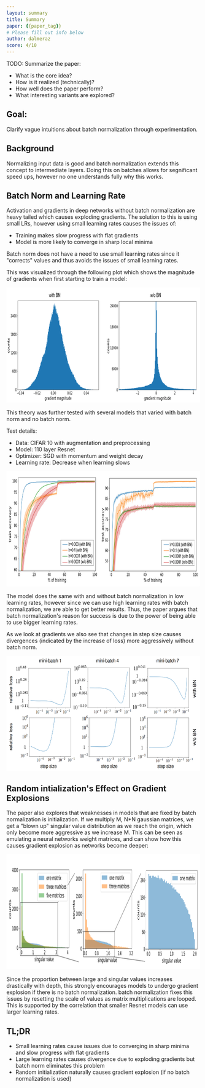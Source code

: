 ```yaml
---
layout: summary
title: Summary
paper: {{paper_tag}}
# Please fill out info below
author: dalmeraz
score: 4/10
---
```


TODO: Summarize the paper:
* What is the core idea?
* How is it realized (technically)?
* How well does the paper perform?
* What interesting variants are explored?

## Goal:
Clarify vague intuitions about batch normalization through experimentation.

## Background
Normalizing input data is good and batch normalization extends this concept to intermediate layers. Doing this on batches allows for segnificant speed ups, however no one understands fully why this works.

## Batch Norm and Learning Rate
Activation and gradients in deep networks without batch normalization are heavy tailed which causes exploding gradients. The solution to this is using small LRs, however using small learning rates causes the issues of:
* Training makes slow progress with flat gradients
* Model is more likely to converge in sharp local minima

Batch norm does not have a need to use small learning rates since it "corrects" values and thus avoids the issues of small learning rates.

This was visualized through the following plot which shows the magnitude of gradients when first starting to train a model:

<p align="center"> <img src="bjorck2018understanding_2_b.png" height="300"/> </p>

This theory was further tested with several models that varied with batch norm and no batch norm.

Test details:
* Data: CIFAR 10 with augmentation and preprocessing
* Model: 110 layer Resnet
* Optimizer: SGD with momentum and weight decay
* Learning rate: Decrease when learning slows

<p align="center"> <img src="bjorck2018understanding_2_a.png" height="300"/> </p>

The model does the same with and without batch normalization in low learning rates, however since we can use high learning rates with batch normalization, we are able to get better results. Thus, the paper argues that batch normalization's reason for success is due to the power of being able to use bigger learning rates.

As we look at gradients we also see that changes in step size causes divergences (indicated by the increase of loss) more aggressively without batch norm.

<p align="center"> <img src="bjorck2018understanding_2_c.png" height="300"/> </p>

## Random intialization's Effect on Gradient Explosions

The paper also explores that weaknesses in models that are fixed by batch normalization is initialization. If we multiply M, N*N gaussian matrices, we get a "blown up" singular value distribution as we reach the origin, which only become more aggressive as we increase M. This can be seen as emulating a neural networks weight matrices, and can show how this causes gradient explosion as networks become deeper:

<p align="center"> <img src="bjorck2018understanding_2_d.png" height="300"/> </p>

Since the proportion between large and singular values increases drastically with  depth, this strongly encourages models to undergo gradient  explosion if there is no batch normalization. batch normalization fixes this issues by resetting the scale of values as matrix multiplications are  looped.  This is supported by the correlation that smaller Resnet models can use larger learning rates.


## TL;DR
* Small learning rates cause issues due to converging in sharp minima and slow progress with flat gradients
* Large learning rates causes divergence due to exploding gradients but batch norm eliminates this problem
* Random initialization naturally causes gradient explosion (if no batch normalization is used)
